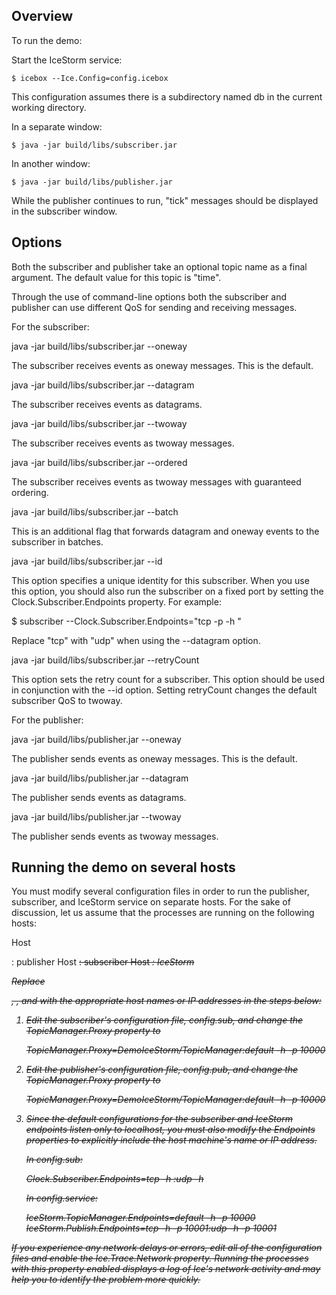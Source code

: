 Overview
--------

To run the demo:

Start the IceStorm service:
```
$ icebox --Ice.Config=config.icebox
```
This configuration assumes there is a subdirectory named db in the
current working directory.

In a separate window:
```
$ java -jar build/libs/subscriber.jar
```
In another window:
```
$ java -jar build/libs/publisher.jar
```
While the publisher continues to run, "tick" messages should be
displayed in the subscriber window.


Options
-------

Both the subscriber and publisher take an optional topic name as a
final argument. The default value for this topic is "time".

Through the use of command-line options both the subscriber and
publisher can use different QoS for sending and receiving messages.

For the subscriber:

java -jar build/libs/subscriber.jar --oneway

  The subscriber receives events as oneway messages. This is the
  default.

java -jar build/libs/subscriber.jar --datagram

  The subscriber receives events as datagrams.

java -jar build/libs/subscriber.jar --twoway

  The subscriber receives events as twoway messages.

java -jar build/libs/subscriber.jar --ordered

  The subscriber receives events as twoway messages with guaranteed
  ordering.

java -jar build/libs/subscriber.jar --batch

  This is an additional flag that forwards datagram and oneway events
  to the subscriber in batches.

java -jar build/libs/subscriber.jar --id <id>

  This option specifies a unique identity for this subscriber. When
  you use this option, you should also run the subscriber on a fixed
  port by setting the Clock.Subscriber.Endpoints property. For
  example:

  $ subscriber --Clock.Subscriber.Endpoints="tcp -p <port> -h <host>"

  Replace "tcp" with "udp" when using the --datagram option.

java -jar build/libs/subscriber.jar --retryCount <count>

  This option sets the retry count for a subscriber. This option
  should be used in conjunction with the --id option. Setting
  retryCount changes the default subscriber QoS to twoway.

For the publisher:

java -jar build/libs/publisher.jar --oneway

  The publisher sends events as oneway messages. This is the default.

java -jar build/libs/publisher.jar --datagram

  The publisher sends events as datagrams.

java -jar build/libs/publisher.jar --twoway

  The publisher sends events as twoway messages.


Running the demo on several hosts
---------------------------------

You must modify several configuration files in order to run the
publisher, subscriber, and IceStorm service on separate hosts. For
the sake of discussion, let us assume that the processes are running
on the following hosts:

  Host <P>: publisher
  Host <S>: subscriber
  Host <I>: IceStorm

Replace <P>, <S>, and <I> with the appropriate host names or IP
addresses in the steps below:

1. Edit the subscriber's configuration file, config.sub, and change
   the TopicManager.Proxy property to

   TopicManager.Proxy=DemoIceStorm/TopicManager:default -h <I> -p 10000

2. Edit the publisher's configuration file, config.pub, and change
   the TopicManager.Proxy property to

   TopicManager.Proxy=DemoIceStorm/TopicManager:default -h <I> -p 10000

3. Since the default configurations for the subscriber and IceStorm
   endpoints listen only to localhost, you must also modify the Endpoints
   properties to explicitly include the host machine's name or IP
   address.

   In config.sub:

   Clock.Subscriber.Endpoints=tcp -h <S>:udp -h <S>

   In config.service:

   IceStorm.TopicManager.Endpoints=default -h <I> -p 10000
   IceStorm.Publish.Endpoints=tcp -h <I> -p 10001:udp -h <I> -p 10001

If you experience any network delays or errors, edit all of the
configuration files and enable the Ice.Trace.Network property. Running
the processes with this property enabled displays a log of Ice's
network activity and may help you to identify the problem more
quickly.